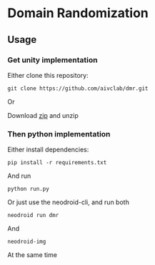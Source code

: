 # Domain Randomization

## Usage

### Get unity implementation

Either clone this repository: 

````
git clone https://github.com/aivclab/dmr.git
````

Or

Download [zip]() and unzip

### Then python implementation

Either install dependencies:

````
pip install -r requirements.txt
````

And run

````
python run.py
````

Or just use the neodroid-cli, and run both

````
neodroid run dmr
````

And

````
neodroid-img
````

At the same time